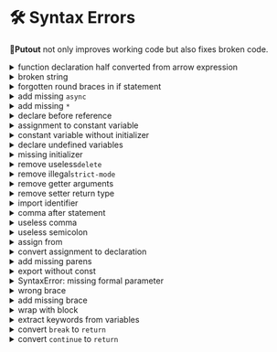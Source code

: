 # 🛠️ Syntax Errors

🐊**Putout** not only improves working code but also fixes broken code.

<details><summary>function declaration half converted from arrow expression</summary>

```diff
-function parse(source) => {
+function parse(source) {
    return source;
}
```

</details>

<details><summary>broken string</summary>

```diff
-const a = 'hello;
+const a = 'hello';

-const b = ‘hello world’;
+const b = 'hello world';

-x('hello);
+x('hello');
const m = {
-    z: x('hello
+    z: x('hello'),
}
```

</details>

<details><summary>forgotten round braces in if statement</summary>

```diff
-if a > 5 {
+if (a > 5) {
    alert();
}
```

</details>

<details><summary>add missing <code>async</code></summary>

```diff
-function get(url) {
+async function get(url) {
    return await fetch(url);
}
```

</details>

<details><summary>add missing <code>*</code></summary>

```diff
-function hello() {
+function* hello() {
    yield 'world';
}

-function func2() {
+function* func2() {
    yield* func1();
}
```

</details>

<details><summary>declare before reference</summary>

```diff
-const {remove} = operator;
const {types, operator} = require('putout');
+const {remove} = operator;
```

</details>

<details><summary>assignment to constant variable</summary>

```diff
-const a = 5;
+let a = 5;
a = 3;
```

</details>

<details><summary>constant variable without initializer</summary>

```diff
-const a;
+let a;
```

</details>

<details><summary>declare undefined variables</summary>

```diff
+import {readFile} from 'fs/promises';
readFile('./hello.js', 'utf8');
```

</details>

<details><summary>missing initializer</summary>

```diff
-const {code, places} await samadhi(source);
+const {code, places} = await samadhi(source);
```

</details>

<details><summary>remove useless<code>delete</code></summary>

```diff
-delete abc;
```

</details>

<details><summary>remove illegal<code>strict-mode</code></summary>

```diff
function x1(...a) {
-  'use strict';
}
```

</details>

<details><summary>remove getter arguments</summary>

```diff
export interface IParamsConstructor {
-   get fromArray(name: string): IParams;
+   get fromArray(): IParams;
}
```

</details>

<details><summary>remove setter return type</summary>

```diff
export interface IParamsConstructor {
-   set fromArray(name: string): IParams;
+   set fromArray(name: string);
}
```

</details>

<details><summary>import identifier</summary>

```diff
-import hello from hello;
+import hello from 'hello';
```

</details>

<details><summary>comma after statement</summary>

```diff
function x() {
-    return 'hello',
+    return 'hello';
}

-const a = 5,
+const a = 5;
```

</details>

<details><summary>useless comma</summary>

```diff
const a = {
-    b: 'hello',,
+    b: 'hello',
}

const a = class {
-    b() {},
+    b() {}
}
```

</details>

<details><summary>useless semicolon</summary>

```diff
const a = {
-    b: 'hello';
+    b: 'hello',
}
```

</details>

<details><summary>assign from</summary>

```diff
-const a = from 'a';
+const a = require('a');
```

</details>

<details><summary>convert assignment to declaration</summary>

```diff
-a = 5;
+const a = 5;
```

</details>

<details><summary>add missing parens</summary>

```diff
-getConsoleLog?.()``;
-String?.raw``;
-String?.raw!``;
+(getConsoleLog?.())``;
+(String?.raw)``;
+(String?.raw!)``;
```

</details>

<details><summary>export without const</summary>

```diff
-export x = () => {};
+export const x = () => {};
```

</details>

<details><summary>SyntaxError: missing formal parameter</summary>

```diff
-(__a + __b) => __b + __a;
+(__a, __b) => __b + __a;
```

</details>

<details><summary>wrong brace</summary>

```diff
-import a from 'a');
+import a from 'a';
```

</details>

<details><summary>add missing brace</summary>

```diff
a && b = a;
a && (b = a);
```

</details>

<details><summary>wrap with block</summary>

```diff
-if (a)
+if (a) {
    const b = 5;
+}
```

</details>

<details><summary>extract keywords from variables</summary>

```diff
-export const isTemplateMiddle = (a) => a?.type === 'TemplateMiddle',
+export const isTemplateMiddle = (a) => a?.type === 'TemplateMiddle';
export const isTemplateTail = (a) => a?.type === 'TemplateTail';

-export const a = 1,
+export const a = 1;
const b = 5;
```

</details>

<details><summary>convert <code>break</code> to <code>return</code></summary>

```diff
function get() {
    if (b)
-       break;
+       return;
}
```

</details>

<details><summary>convert <code>continue</code> to <code>return</code></summary>

```diff
function get() {
    if (b)
-       continue;
+       return;
}
```

<details><summary>remove useless <code>parens</code> for params </summary>

```diff
-const a = ((b)) => c;
+const a = (b) => c;
```

</details>

<details><summary>argument name clash</summary>

```diff
-const a = ({b, b, ...c}) => {};
+const a = ({b, ...c}) => {};
```

</details>

<details><summary>convert colon to comma</summary>

```diff
export const rules = [
-   ['apply-nesting': applyNesting],
+   ['apply-nesting', applyNesting],
];
```

</details>


<details><summary>remove useless export specifier</summary>

```diff
export const hello = () => 'world';
export const {
-    hello,
}
```

</details>
